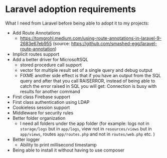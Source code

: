 # Laravel adoption requirements

What I need from Laravel before being able to adopt it to my projects:

 * Add Route Annotations
    * https://tomgrohl.medium.com/using-route-annotations-in-laravel-9-2683e67eb955 (source: https://github.com/smashed-egg/laravel-route-annotation)
 * Implicit routes support
 * Add a better driver for MicrosoftSQL
    * stored procedure call support
    * vector for multiple result set of a single query and debug output
    * FIXME another side effect is that if you have an output from the SQL query and after that you call RAISERROR, instead of being able to catch the error raised in SQL you will get: Connection is busy with results for another command
 * First class Firebase support
 * First class authentication using LDAP
 * Cookieless session support
 * Middleware for security rules
 * Better folder organization
    * I need all folders under the app folder (for example: logs not in `storage/logs` but in `app/logs`, view not in `resources/views` but in `app/views`, routes `app/routes.php` and not in `routes/web.php` etc. )
 * Better logger
    * Ability to print millisecond timestamp
 * Being able to install it without having to use composer 
